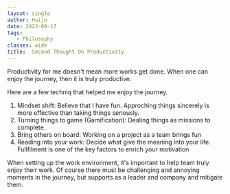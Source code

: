 ```yaml
---
layout: single
author: Huijo
date: 2023-09-17
tags:
   - Philosophy
classes: wide
title:  Second Thought On Productivity
---
```


Productivity for me doesn't mean more works get done.
When one can enjoy the journey, then it is truly productive.

Here are a few techniq that helped me enjoy the journey.
1. Mindset shift: Believe that I have fun. Approching things sincerely is more effective than taking things seriously.
2. Turning things to game (Gamification): Dealing things as missions to complete.
3. Bring others on board: Working on a project as a team brings fun
4. Reading into your work: Decide what give the meaning into your life. Fullfilment is one of the key factors to enrich your motivation

When setting up the work environment, it's important to help team truly enjoy their work.
Of course there must be challenging and annoying moments in the journey, but supports as a leader and company and mitigate them.